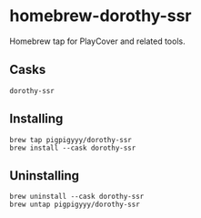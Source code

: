 # homebrew-dorothy-ssr

Homebrew tap for PlayCover and related tools.

## Casks
```
dorothy-ssr
```

## Installing

```
brew tap pigpigyyy/dorothy-ssr
brew install --cask dorothy-ssr
```

## Uninstalling

```
brew uninstall --cask dorothy-ssr
brew untap pigpigyyy/dorothy-ssr
```
